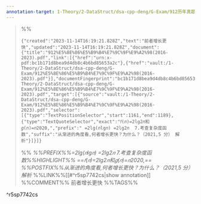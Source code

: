 ```yaml
---
annotation-target: 1-Theory/2-DataStruct/dsa-cpp-deng/G-Exam/912历年真题(2016-2023).pdf
---
```



>%%
>```annotation-json
>{"created":"2023-11-14T16:19:21.828Z","text":"前者增长更快","updated":"2023-11-14T16:19:21.828Z","document":{"title":"912%E5%8E%86%E5%B9%B4%E7%9C%9F%E9%A2%98(2016-2023).pdf","link":[{"href":"urn:x-pdf:bc1b171d8bea9d4db8c4b6bd85653a2c"},{"href":"vault:/1-Theory/2-DataStruct/dsa-cpp-deng/G-Exam/912%E5%8E%86%E5%B9%B4%E7%9C%9F%E9%A2%98(2016-2023).pdf"}],"documentFingerprint":"bc1b171d8bea9d4db8c4b6bd85653a2c"},"uri":"vault:/1-Theory/2-DataStruct/dsa-cpp-deng/G-Exam/912%E5%8E%86%E5%B9%B4%E7%9C%9F%E9%A2%98(2016-2023).pdf","target":[{"source":"vault:/1-Theory/2-DataStruct/dsa-cpp-deng/G-Exam/912%E5%8E%86%E5%B9%B4%E7%9C%9F%E9%A2%98(2016-2023).pdf","selector":[{"type":"TextPositionSelector","start":1161,"end":1189},{"type":"TextQuoteSelector","exact":"𝑓(𝑛)=2lg2𝑛和𝑔(𝑛)=𝑛2020,","prefix":" =2lg(𝑛lg𝑛) =2lg2𝑛  7.考查复杂度函数","suffix":"从渐进的角度看,何者增长更快？为什么？（2021,5 分） 解析"}]}]}
>```
>%%
>*%%PREFIX%%=2lg(𝑛lg𝑛) =2lg2𝑛  7.考查复杂度函数%%HIGHLIGHT%% ==𝑓(𝑛)=2lg2𝑛和𝑔(𝑛)=𝑛2020,== %%POSTFIX%%从渐进的角度看,何者增长更快？为什么？（2021,5 分） 解析*
>%%LINK%%[[#^r5sp7742cs|show annotation]]
>%%COMMENT%%
>前者增长更快
>%%TAGS%%
>
^r5sp7742cs
